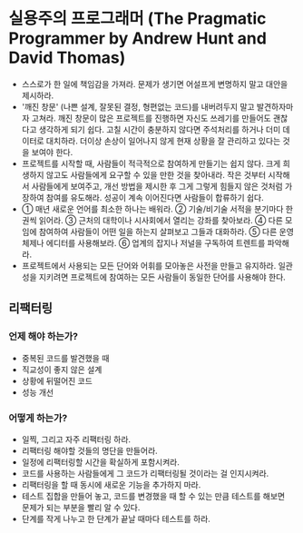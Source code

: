 # 실용주의 프로그래머 (The Pragmatic Programmer by Andrew Hunt and David Thomas)

- 스스로가 한 일에 책임감을 가져라. 문제가 생기면 어설프게 변명하지 말고 대안을 제시하라.
- '깨진 창문' (나쁜 설계, 잘못된 결정, 형편없는 코드)를 내버려두지 말고 발견하자마자 고쳐라. 깨진 창문이 많은 프로젝트를 진행하면 자신도 쓰레기를 만들어도 괜찮다고 생각하게 되기 쉽다. 고칠 시간이 충분하지 않다면 주석처리를 하거나 더미 데이터로 대치하라. 더이상 손상이 일어나지 않게 현재 상황을 잘 관리하고 있다는 것을 보여야 한다.
- 프로젝트를 시작할 때, 사람들이 적극적으로 참여하게 만들기는 쉽지 않다. 크게 희생하지 않고도 사람들에게 요구할 수 있을 만한 것을 찾아내라. 작은 것부터 시작해서 사람들에게 보여주고, 개선 방법을 제시한 후 그게 그렇게 힘들지 않은 것처럼 가장하여 참여를 유도해라. 성공이 계속 이어진다면 사람들이 합류하기 쉽다.
- ① 매년 새로운 언어를 최소한 하나는 배워라. ② 기술/비기술 서적을 분기마다 한 권씩 읽어라. ③ 근처의 대학이나 시사회에서 열리는 강좌를 찾아보라. ④ 다른 모임에 참여하여 사람들이 어떤 일을 하는지 살펴보고 그들과 대화하라. ⑤ 다른 운영체제나 에디터를 사용해보라. ⑥ 업계의 잡지나 저널을 구독하여 트렌트를 파악해라.
- 프로젝트에서 사용되는 모든 단어와 어휘를 모아놓은 사전을 만들고 유지하라. 일관성을 지키려면 프로젝트에 참여하는 모든 사람들이 동일한 단어를 사용해야 한다.

## 리팩터링
### 언제 해야 하는가?
- 중복된 코드를 발견했을 때
- 직교성이 좋지 않은 설계
- 상황에 뒤떨어진 코드
- 성능 개선

### 어떻게 하는가?
- 일찍, 그리고 자주 리팩터링 하라. 
- 리팩터링 해야할 것들의 명단을 만들어라.
- 일정에 리팩터링할 시간을 확실하게 포함시켜라. 
- 코드를 사용하는 사람들에게 그 코드가 리팩터링될 것이라는 걸 인지시켜라.
- 리팩터링을 할 때 동시에 새로운 기능을 추가하지 마라.
- 테스트 집합을 만들어 놓고, 코드를 변경했을 때 할 수 있는 만큼 테스트를 해보면 문제가 되는 부분을 빨리 알 수 있다.
- 단계를 작게 나누고 한 단계가 끝날 때마다 테스트를 하라. 
